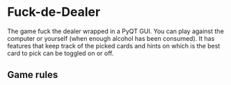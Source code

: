 # Fuck-de-Dealer

The game fuck the dealer wrapped in a PyQT GUI. You can play against the computer or yourself (when enough alcohol has been consumed). It has features that keep track of the picked cards and hints on which is the best card to pick can be toggled on or off.

## Game rules
